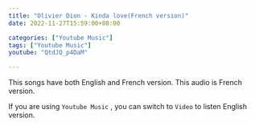 ```yaml
---
title: "Olivier Dion - Kinda love(French version)"
date: 2022-11-27T15:59:00+08:00

categories: ["Youtube Music"]
tags: ["Youtube Music"]
youtube: "QtdJQ_p4DaM"

---
```


This songs have both English and French version. This audio is French version.

If you are using `Youtube Music` , you can switch to `Video` to listen English version.
